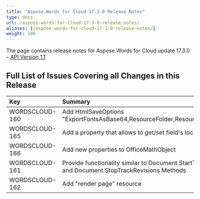 ```yaml
---
title: "Aspose.Words for Cloud 17.3.0 Release Notes"
type: docs
url: /aspose-words-for-cloud-17-3-0-release-notes/
aliases: [/aspose-words-for-cloud-17-3-0-release-notes/]
weight: 100
---
```


The page contains release notes for Aspose.Words for Cloud update 17.3.0 – [API Version 1.1](http://api.aspose.com/v1.1/swagger/ui/index)

## Full List of Issues Covering all Changes in this Release

|Key|Summary|Category|
| :- | :- | :- |
|WORDSCLOUD-160|Add HtmlSaveOptions "ExportFontsAsBase64,ResourceFolder,ResourceFolderAlias"|Enhancement|
|WORDSCLOUD-165|Add a property that allows to get/set field's locale:|Enhancement|
|WORDSCLOUD-166|Add new properties to OfficeMathObject|Enhancement|
|WORDSCLOUD-161|Provide functionality similar to Document.StartTrackRevisions and Document.StopTrackRevisions Methods|Feature|
|WORDSCLOUD-162|Add "render page" resource|Feature|


